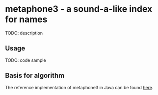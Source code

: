 # metaphone3 - a sound-a-like index for names
TODO: description

## Usage
TODO: code sample

## Basis for algorithm
The reference implementation of metaphone3 in Java can be found [here](https://github.com/OpenRefine/OpenRefine/blob/master/main/src/com/google/refine/clustering/binning/Metaphone3.java).